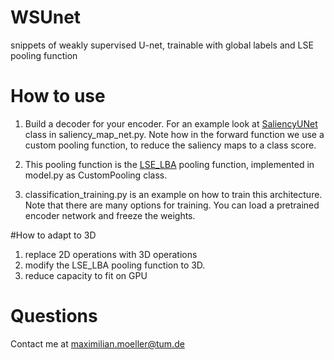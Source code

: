 # WSUnet
snippets of weakly supervised U-net, trainable with global labels and LSE pooling function

# How to use
1. Build a decoder for your encoder. For an example look at [SaliencyUNet](https://github.com/maxunterwegs/WSUnet/blob/22f5ca8e0a2ba0cbf356d79ba9003eb06301ef68/saliency_map_net.py#L666) class in saliency_map_net.py.
Note how in the forward function we use a custom pooling function, to reduce the saliency maps to a class score.

2. This pooling function is the [LSE_LBA](https://github.com/maxunterwegs/WSUnet/blob/8a5d29d6369139da66aad0be0af4d6e3c06d27b2/model.py#L19) pooling function, implemented in model.py as CustomPooling class.

3. classification_training.py is an example on how to train this architecture. 
Note that there are many options for training. You can load a pretrained encoder network and freeze the weights. 

#How to adapt to 3D
1. replace 2D operations with 3D operations
2. modify the LSE_LBA pooling function to 3D. 
3. reduce capacity to fit on GPU

# Questions
Contact me at maximilian.moeller@tum.de
